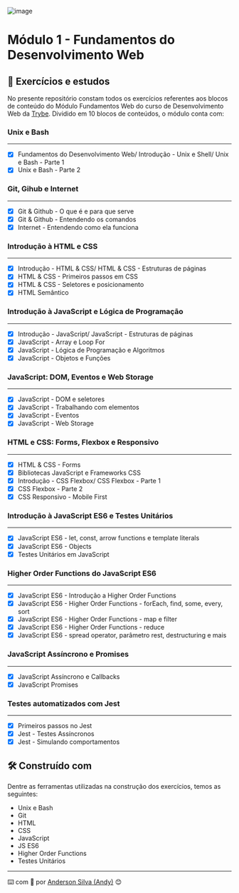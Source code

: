 ![image](https://github.com/AndersonSilva94/trybe-exercises-fundamentals/blob/master/assets/CAPA%20LINKEDIN_PERFIL%20PESSOAL03.png)
# Módulo 1 - Fundamentos do Desenvolvimento Web

## :rocket: Exercícios e estudos

No presente repositório constam todos os exercícios referentes aos blocos de conteúdo do Módulo Fundamentos Web do curso de Desenvolvimento Web da [Trybe](https://www.betrybe.com/). Dividido em 10 blocos de conteúdos, o módulo conta com:


### Unix e Bash
---

- [x] Fundamentos do Desenvolvimento Web/ Introdução - Unix e Shell/ Unix e Bash - Parte 1
- [x] Unix e Bash - Parte 2

### Git, Gihub e Internet
---

- [x] Git & Github - O que é e para que serve
- [x] Git & Github - Entendendo os comandos
- [x] Internet - Entendendo como ela funciona

### Introdução à HTML e CSS
---

- [x] Introdução - HTML & CSS/ HTML & CSS - Estruturas de páginas
- [x] HTML & CSS - Primeiros passos em CSS
- [x] HTML & CSS - Seletores e posicionamento
- [x] HTML Semântico

### Introdução à JavaScript e Lógica de Programação
---

- [x] Introdução - JavaScript/ JavaScript - Estruturas de páginas
- [x] JavaScript - Array e Loop For
- [x] JavaScript - Lógica de Programação e Algoritmos
- [x] JavaScript - Objetos e Funções

### JavaScript: DOM, Eventos e Web Storage
---

- [x] JavaScript - DOM e seletores
- [x] JavaScript - Trabalhando com elementos
- [x] JavaScript - Eventos
- [x] JavaScript - Web Storage

### HTML e CSS: Forms, Flexbox e Responsivo
---

- [x] HTML & CSS - Forms
- [x] Bibliotecas JavaScript e Frameworks CSS
- [x] Introdução - CSS Flexbox/ CSS Flexbox - Parte 1
- [x] CSS Flexbox - Parte 2
- [x] CSS Responsivo - Mobile First

### Introdução à JavaScript ES6 e Testes Unitários
---

- [x] JavaScript ES6 - let, const, arrow functions e template literals
- [x] JavaScript ES6 - Objects
- [x] Testes Unitários em JavaScript

### Higher Order Functions do JavaScript ES6
---

- [x] JavaScript ES6 - Introdução a Higher Order Functions
- [x] JavaScript ES6 - Higher Order Functions - forEach, find, some, every, sort
- [x] JavaScript ES6 - Higher Order Functions - map e filter
- [x] JavaScript ES6 - Higher Order Functions - reduce
- [x] JavaScript ES6 - spread operator, parâmetro rest, destructuring e mais

### JavaScript Assíncrono e Promises
---

- [x] JavaScript Assíncrono e Callbacks
- [x] JavaScript Promises

### Testes automatizados com Jest
---

- [x] Primeiros passos no Jest
- [x] Jest - Testes Assíncronos
- [x] Jest - Simulando comportamentos

## :hammer_and_wrench: Construído com

Dentre as ferramentas utilizadas na construção dos exercícios, temos as seguintes:

* Unix e Bash
* Git
* HTML
* CSS
* JavaScript
* JS ES6
* Higher Order Functions
* Testes Unitários

---
:keyboard: com :purple_heart: por [Anderson Silva (Andy)](https://www.linkedin.com/in/andssilva/) 😊

